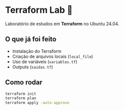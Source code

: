 # Terraform Lab 🚀

Laboratório de estudos em **Terraform** no Ubuntu 24.04.

## O que já foi feito
- Instalação do Terraform
- Criação de arquivos locais (`local_file`)
- Uso de variáveis (`variables.tf`)
- Outputs (`saidas.tf`)

## Como rodar
```bash
terraform init
terraform plan
terraform apply -auto-approve
